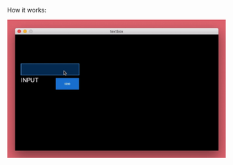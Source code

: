 How it works:

![alt main](https://github.com/maryaammm/M-Toolbox/blob/main/Processing/textbox/media/textbox.gif)
